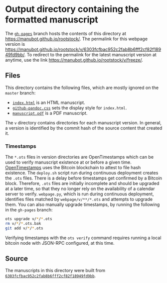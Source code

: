 # Output directory containing the formatted manuscript

The [`gh-pages`](https://github.com/manubot/rootstock/tree/gh-pages) branch hosts the contents of this directory at https://manubot.github.io/rootstock/.
The permalink for this webpage version is https://manubot.github.io/rootstock/v/6303fcfbac952c2fab8b6fff2cf82f18949fd9bb/.
To redirect to the permalink for the latest manuscript version at anytime, use the link https://manubot.github.io/rootstock/v/freeze/.

## Files

This directory contains the following files, which are mostly ignored on the `master` branch:

+ [`index.html`](index.html) is an HTML manuscript.
+ [`github-pandoc.css`](github-pandoc.css) sets the display style for `index.html`.
+ [`manuscript.pdf`](manuscript.pdf) is a PDF manuscript.

The `v` directory contains directories for each manuscript version.
In general, a version is identified by the commit hash of the source content that created it.

### Timestamps

The `*.ots` files in version directories are OpenTimestamps which can be used to verify manuscript existence at or before a given time.
[OpenTimestamps](https://opentimestamps.org/) uses the Bitcoin blockchain to attest to file hash existence.
The `deploy.sh` script run during continuous deployment creates the `.ots` files.
There is a delay before timestamps get confirmed by a Bitcoin block.
Therefore, `.ots` files are initially incomplete and should be upgraded at a later time, so that they no longer rely on the availability of a calendar server to verify.
`webpage.py`, which is run during continuous deployment, identifies files matched by `webpage/v/**/*.ots` and attempts to upgrade them.
You can also manually upgrade timestamps, by running the following in the `gh-pages` branch:

```sh
ots upgrade v/*/*.ots
rm v/*/*.ots.bak
git add v/*/*.ots
```

Verifying timestamps with the `ots verify` command requires running a local bitcoin node with JSON-RPC configured, at this time.

## Source

The manuscripts in this directory were built from
[`6303fcfbac952c2fab8b6fff2cf82f18949fd9bb`](https://github.com/manubot/rootstock/commit/6303fcfbac952c2fab8b6fff2cf82f18949fd9bb).
